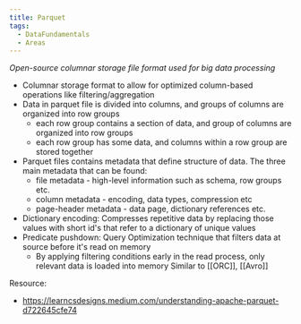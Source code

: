 ```yaml
---
title: Parquet
tags:
  - DataFundamentals
  - Areas
---
```

*Open-source columnar storage file format used for big data processing*
- Columnar storage format to allow for optimized column-based operations like filtering/aggregation
- Data in parquet file is divided into columns, and groups of columns are organized into row groups
	- each row group contains a section of data, and group of columns are organized into row groups
	- each row group has some data, and columns within a row group are stored together
- Parquet files contains metadata that define structure of data. The three main metadata that can be found:
	- file metadata - high-level information such as schema, row groups etc.
	- column metadata - encoding, data types, compression etc
	- page-header metadata - data page, dictionary references etc.
- Dictionary encoding: Compresses repetitive data by replacing those values with short id's that refer to a dictionary of unique values
- Predicate pushdown: Query Optimization technique that filters data at source before it's read on memory
	- By applying filtering conditions early in the read process, only relevant data is loaded into memory
Similar to [[ORC]], [[Avro]]

Resource:
- https://learncsdesigns.medium.com/understanding-apache-parquet-d722645cfe74